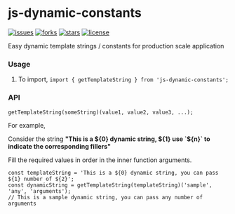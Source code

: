 # js-dynamic-constants

[![issues](https://img.shields.io/github/issues/thearunkumar/js-dynamic-constants?style=flat-square)](https://img.shields.io/github/issues/thearunkumar/js-dynamic-constants?style=flat-square)
[![forks](https://img.shields.io/github/forks/thearunkumar/js-dynamic-constants?style=flat-square)](https://img.shields.io/github/forks/thearunkumar/js-dynamic-constants?style=flat-square)
[![stars](	https://img.shields.io/github/stars/thearunkumar/js-dynamic-constants?style=flat-square)](	https://img.shields.io/github/stars/thearunkumar/js-dynamic-constants?style=flat-square)
[![license](https://img.shields.io/github/license/thearunkumar/js-dynamic-constants?style=flat-square)](https://img.shields.io/github/license/thearunkumar/js-dynamic-constants?style=flat-square)

Easy dynamic template strings / constants for production scale application

### Usage

1. To import, `import { getTemplateString } from 'js-dynamic-constants';`

### API

`getTemplateString(someString)(value1, value2, value3, ...);`

For example,

Consider the string **"This is a ${0} dynamic string, ${1} use `${n}` to indicate the corresponding fillers"**

Fill the required values in order in the inner function arguments.

```
const templateString = 'This is a ${0} dynamic string, you can pass ${1} number of ${2}';
const dynamicString = getTemplateString(templateString)('sample', 'any', 'arguments');
// This is a sample dynamic string, you can pass any number of arguments
```
